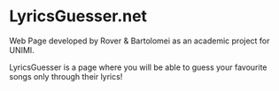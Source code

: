# LyricsGuesser.net
Web Page developed by Rover &amp; Bartolomei as an academic project for UNIMI.

LyricsGuesser is a page where you will be able to guess your favourite songs only through their lyrics! 
